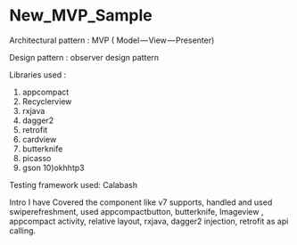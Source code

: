 # New_MVP_Sample

Architectural pattern : MVP ( Model — View — Presenter)

Design pattern :  observer design pattern

Libraries used :

1) appcompact
2) Recyclerview
3) rxjava
4) dagger2
5) retrofit
6) cardview
7) butterknife
8) picasso
9) gson
10)okhhtp3

Testing framework used: Calabash

Intro
I have Covered the component like v7 supports, handled and used swiperefreshment, used appcompactbutton, butterknife, Imageview , appcompact activity, relative layout, rxjava, dagger2 injection, retrofit as api calling.

